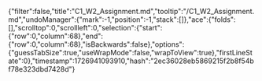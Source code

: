 {"filter":false,"title":"C1_W2_Assignment.md","tooltip":"/C1_W2_Assignment.md","undoManager":{"mark":-1,"position":-1,"stack":[]},"ace":{"folds":[],"scrolltop":0,"scrollleft":0,"selection":{"start":{"row":0,"column":68},"end":{"row":0,"column":68},"isBackwards":false},"options":{"guessTabSize":true,"useWrapMode":false,"wrapToView":true},"firstLineState":0},"timestamp":1726941093910,"hash":"2ec36028eb5869215f2b8f54bf78e323dbd7428d"}